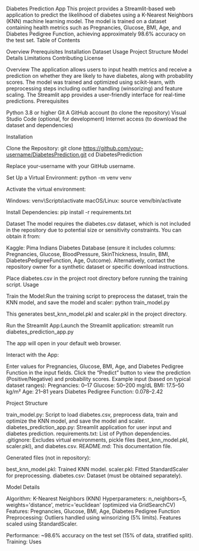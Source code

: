 Diabetes Prediction App
This project provides a Streamlit-based web application to predict the likelihood of diabetes using a K-Nearest Neighbors (KNN) machine learning model. The model is trained on a dataset containing health metrics such as Pregnancies, Glucose, BMI, Age, and Diabetes Pedigree Function, achieving approximately 98.6% accuracy on the test set.
Table of Contents

Overview
Prerequisites
Installation
Dataset
Usage
Project Structure
Model Details
Limitations
Contributing
License

Overview
The application allows users to input health metrics and receive a prediction on whether they are likely to have diabetes, along with probability scores. The model was trained and optimized using scikit-learn, with preprocessing steps including outlier handling (winsorizing) and feature scaling. The Streamlit app provides a user-friendly interface for real-time predictions.
Prerequisites

Python 3.8 or higher
Git
A GitHub account (to clone the repository)
Visual Studio Code (optional, for development)
Internet access (to download the dataset and dependencies)

Installation

Clone the Repository:
git clone https://github.com/your-username/DiabetesPrediction.git
cd DiabetesPrediction

Replace your-username with your GitHub username.

Set Up a Virtual Environment:
python -m venv venv

Activate the virtual environment:

Windows: venv\Scripts\activate
macOS/Linux: source venv/bin/activate


Install Dependencies:
pip install -r requirements.txt



Dataset
The model requires the diabetes.csv dataset, which is not included in the repository due to potential size or sensitivity constraints. You can obtain it from:

Kaggle: Pima Indians Diabetes Database (ensure it includes columns: Pregnancies, Glucose, BloodPressure, SkinThickness, Insulin, BMI, DiabetesPedigreeFunction, Age, Outcome).
Alternatively, contact the repository owner for a synthetic dataset or specific download instructions.

Place diabetes.csv in the project root directory before running the training script.
Usage

Train the Model:Run the training script to preprocess the dataset, train the KNN model, and save the model and scaler:
python train_model.py

This generates best_knn_model.pkl and scaler.pkl in the project directory.

Run the Streamlit App:Launch the Streamlit application:
streamlit run diabetes_prediction_app.py

The app will open in your default web browser.

Interact with the App:

Enter values for Pregnancies, Glucose, BMI, Age, and Diabetes Pedigree Function in the input fields.
Click the “Predict” button to view the prediction (Positive/Negative) and probability scores.
Example input (based on typical dataset ranges):
Pregnancies: 0–17
Glucose: 50–200 mg/dL
BMI: 17.5–50 kg/m²
Age: 21–81 years
Diabetes Pedigree Function: 0.078–2.42





Project Structure

train_model.py: Script to load diabetes.csv, preprocess data, train and optimize the KNN model, and save the model and scaler.
diabetes_prediction_app.py: Streamlit application for user input and diabetes prediction.
requirements.txt: List of Python dependencies.
.gitignore: Excludes virtual environments, pickle files (best_knn_model.pkl, scaler.pkl), and diabetes.csv.
README.md: This documentation file.

Generated files (not in repository):

best_knn_model.pkl: Trained KNN model.
scaler.pkl: Fitted StandardScaler for preprocessing.
diabetes.csv: Dataset (must be obtained separately).

Model Details

Algorithm: K-Nearest Neighbors (KNN)
Hyperparameters: n_neighbors=5, weights='distance', metric='euclidean' (optimized via GridSearchCV)
Features: Pregnancies, Glucose, BMI, Age, Diabetes Pedigree Function
Preprocessing:
Outliers handled using winsorizing (5% limits).
Features scaled using StandardScaler.


Performance: ~98.6% accuracy on the test set (15% of data, stratified split).
Training: Uses

